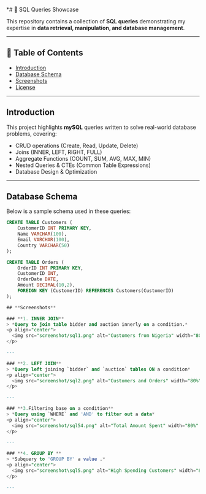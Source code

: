 *# 💾 SQL Queries Showcase

This repository contains a collection of **SQL queries** demonstrating my expertise in **data retrieval, manipulation, and database management**.

---

## 📌 **Table of Contents**
- [Introduction](#introduction)
- [Database Schema](#database-schema)
- [Screenshots](#screenshots)
- [License](#license)

---

## **Introduction**

This project highlights **mySQL** queries written to solve real-world database problems, covering:

- CRUD operations (Create, Read, Update, Delete)
- Joins (INNER, LEFT, RIGHT, FULL)
- Aggregate Functions (COUNT, SUM, AVG, MAX, MIN)
- Nested Queries & CTEs (Common Table Expressions)
- Database Design & Optimization

---

## **Database Schema**
Below is a sample schema used in these queries:

```sql
CREATE TABLE Customers (
    CustomerID INT PRIMARY KEY,
    Name VARCHAR(100),
    Email VARCHAR(100),
    Country VARCHAR(50)
);

CREATE TABLE Orders (
    OrderID INT PRIMARY KEY,
    CustomerID INT,
    OrderDate DATE,
    Amount DECIMAL(10,2),
    FOREIGN KEY (CustomerID) REFERENCES Customers(CustomerID)
);

## **Screenshots**

### **1. INNER JOIN**
> *Query to join table bidder and auction innerly on a condition.*
<p align="center">
  <img src="screenshot/sql1.png" alt="Customers from Nigeria" width="80%" style="border-radius:10px;box-shadow:0px 0px 10px #ccc;">
</p>

---

### **2. LEFT JOIN**
> *Query left joining `bidder` and `auction` tables ON a condition*
<p align="center">
  <img src="screenshot/sql2.png" alt="Customers and Orders" width="80%" style="border-radius:10px;box-shadow:0px 0px 10px #ccc;">
</p>

---

### **3.Filtering base on a condition**
> *Query using `WHERE` and 'AND' to filter out a data*
<p align="center">
  <img src="screenshot/sql54.png" alt="Total Amount Spent" width="80%" style="border-radius:10px;box-shadow:0px 0px 10px #ccc;">
</p>

---

### **4. GROUP BY **
> *Subquery to 'GROUP BY' a value .*
<p align="center">
  <img src="screenshot\sql5.png" alt="High Spending Customers" width="80%" style="border-radius:10px;box-shadow:0px 0px 10px #ccc;">
</p>

---
